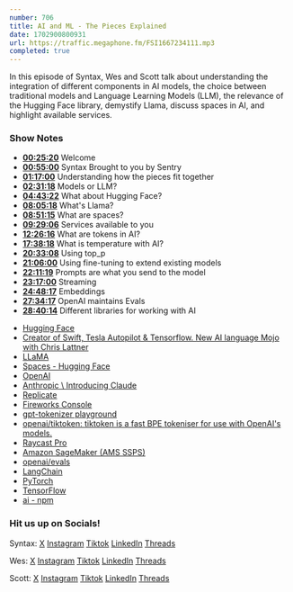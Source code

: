 ```yaml
---
number: 706
title: AI and ML - The Pieces Explained
date: 1702900800931
url: https://traffic.megaphone.fm/FSI1667234111.mp3
completed: true
---
```


In this episode of Syntax, Wes and Scott talk about understanding the integration of different components in AI models, the choice between traditional models and Language Learning Models (LLM), the relevance of the Hugging Face library, demystify Llama, discuss spaces in AI, and highlight available services.

### Show Notes

- **[00:25:20](#t=00:25:20)** Welcome
- **[00:55:00](#t=00:55:00)** Syntax Brought to you by Sentry
- **[01:17:00](#t=01:17:00)** Understanding how the pieces fit together
- **[02:31:18](#t=02:31:18)** Models or LLM?
- **[04:43:22](#t=04:43:22)** What about Hugging Face?
- **[08:05:18](#t=08:05:18)** What's Llama?
- **[08:51:15](#t=08:51:15)** What are spaces?
- **[09:29:06](#t=09:29:06)** Services available to you
- **[12:26:16](#t=12:26:16)** What are tokens in AI?
- **[17:38:18](#t=17:38:18)** What is temperature with AI?
- **[20:33:08](#t=20:33:08)** Using top_p
- **[21:06:00](#t=21:06:00)** Using fine-tuning to extend existing models
- **[22:11:19](#t=22:11:19)** Prompts are what you send to the model
- **[23:17:00](#t=23:17:00)** Streaming
- **[24:48:17](#t=24:48:17)** Embeddings
- **[27:34:17](#t=27:34:17)** OpenAI maintains Evals
- **[28:40:14](#t=28:40:14)** Different libraries for working with AI

* [Hugging Face](https://huggingface.co/)
* [Creator of Swift, Tesla Autopilot & Tensorflow. New AI language Mojo with Chris Lattner](https://syntax.fm/show/679/creator-of-swift-tesla-autopilot-and-tensorflow-new-ai-language-mojo-with-chris-lattner)
* [LLaMA](https://research.facebook.com/publications/llama-open-and-efficient-foundation-language-models/)
* [Spaces - Hugging Face](https://huggingface.co/spaces)
* [OpenAI](https://openai.com/)
* [Anthropic \ Introducing Claude](https://www.anthropic.com/index/introducing-claude)
* [Replicate](https://replicate.com/)
* [Fireworks Console](https://app.fireworks.ai/)
* [gpt-tokenizer playground](https://gpt-tokenizer.dev/)
* [openai/tiktoken: tiktoken is a fast BPE tokeniser for use with OpenAI's models.](https://github.com/openai/tiktoken)
* [Raycast Pro](https://www.raycast.com/pro)
* [Amazon SageMaker (AMS SSPS)](https://docs.aws.amazon.com/managedservices/latest/userguide/sagemaker.html)
* [openai/evals](https://github.com/openai/evals)
* [LangChain](https://www.langchain.com/)
* [PyTorch](https://pytorch.org/)
* [TensorFlow](https://www.tensorflow.org/)
* [ai - npm](https://www.npmjs.com/package/ai)

### Hit us up on Socials!

Syntax: [X](https://twitter.com/syntaxfm) [Instagram](https://www.instagram.com/syntax_fm/) [Tiktok](https://www.tiktok.com/@syntaxfm) [LinkedIn](https://www.linkedin.com/company/96077407/admin/feed/posts/) [Threads](https://www.threads.net/@syntax_fm)

Wes: [X](https://twitter.com/wesbos) [Instagram](https://www.instagram.com/wesbos/) [Tiktok](https://www.tiktok.com/@wesbos) [LinkedIn](https://www.linkedin.com/in/wesbos/) [Threads](https://www.threads.net/@wesbos)

Scott: [X](https://twitter.com/stolinski) [Instagram](https://www.instagram.com/stolinski/) [Tiktok](https://www.tiktok.com/@stolinski) [LinkedIn](https://www.linkedin.com/in/stolinski/) [Threads](https://www.threads.net/@stolinski)
